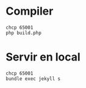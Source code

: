 # Compiler

`chcp 65001`<br />
`php build.php`

# Servir en local

`chcp 65001`<br />
`bundle exec jekyll s`
